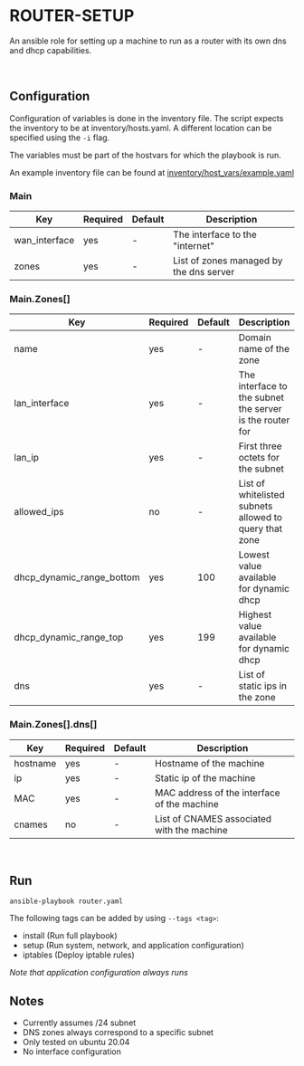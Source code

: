 # ROUTER-SETUP

An ansible role for setting up a machine to run as a router with its own dns and dhcp capabilities.

</br>

## Configuration

Configuration of variables is done in the inventory file.
The script expects the inventory to be at inventory/hosts.yaml. A different location can be specified using the `-i` flag.

The variables must be part of the hostvars for which the playbook is run.

An example inventory file can be found at
[inventory/host_vars/example.yaml](inventory/host_vars/example.yaml)

### Main

| Key           | Required | Default | Description                             |
| ------------- | -------- | ------- | --------------------------------------- |
| wan_interface | yes      | -       | The interface to the "internet"         |
| zones         | yes      | -       | List of zones managed by the dns server |

### Main.Zones[]

| Key                       | Required | Default | Description                                              |
| ------------------------- | -------- | ------- | -------------------------------------------------------- |
| name                      | yes      | -       | Domain name of the zone                                  |
| lan_interface             | yes      | -       | The interface to the subnet the server is the router for |
| lan_ip                    | yes      | -       | First three octets for the subnet                        |
| allowed_ips               | no       | -       | List of whitelisted subnets allowed to query that zone   |
| dhcp_dynamic_range_bottom | yes      | 100     | Lowest value available for dynamic dhcp                  |
| dhcp_dynamic_range_top    | yes      | 199     | Highest value available for dynamic dhcp                 |
| dns                       | yes      | -       | List of static ips in the zone                           |

### Main.Zones[].dns[]

| Key      | Required | Default | Description                                 |
| -------- | -------- | ------- | ------------------------------------------- |
| hostname | yes      | -       | Hostname of the machine                     |
| ip       | yes      | -       | Static ip of the machine                    |
| MAC      | yes      | -       | MAC address of the interface of the machine |
| cnames   | no       | -       | List of CNAMES associated with the machine  |

</br>

## Run

```
ansible-playbook router.yaml
```

The following tags can be added by using `--tags <tag>`:

- install (Run full playbook)
- setup (Run system, network, and application configuration)
- iptables (Deploy iptable rules)

_Note that application configuration always runs_

## Notes

- Currently assumes /24 subnet
- DNS zones always correspond to a specific subnet
- Only tested on ubuntu 20.04
- No interface configuration
